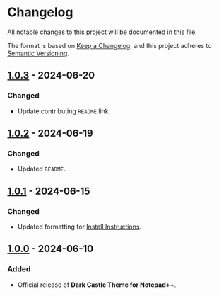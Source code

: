 # Changelog

All notable changes to this project will be documented in this file.

The format is based on [Keep a Changelog](https://keepachangelog.com/en/1.1.0/),
and this project adheres to [Semantic Versioning](https://semver.org/spec/v2.0.0.html).

## [1.0.3] - 2024-06-20

### Changed

- Update contributing `README` link.

## [1.0.2] - 2024-06-19

### Changed

- Updated `README`.

## [1.0.1] - 2024-06-15

### Changed

- Updated formatting for [Install Instructions](../INSTALL.md).

## [1.0.0] - 2024-06-10

### Added

- Official release of **Dark Castle Theme for Notepad++**.

[1.0.3]: https://github.com/scottgriv/Dark-Castle-Notepad-Plus-Plus/compare/v1.0.2...v1.0.3
[1.0.2]: https://github.com/scottgriv/Dark-Castle-Notepad-Plus-Plus/compare/v1.0.1...v1.0.2
[1.0.1]: https://github.com/scottgriv/Dark-Castle-Notepad-Plus-Plus/compare/v1.0.0...v1.0.1
[1.0.0]: https://github.com/scottgriv/Dark-Castle-Notepad-Plus-Plus/releases/tag/v1.0.0
